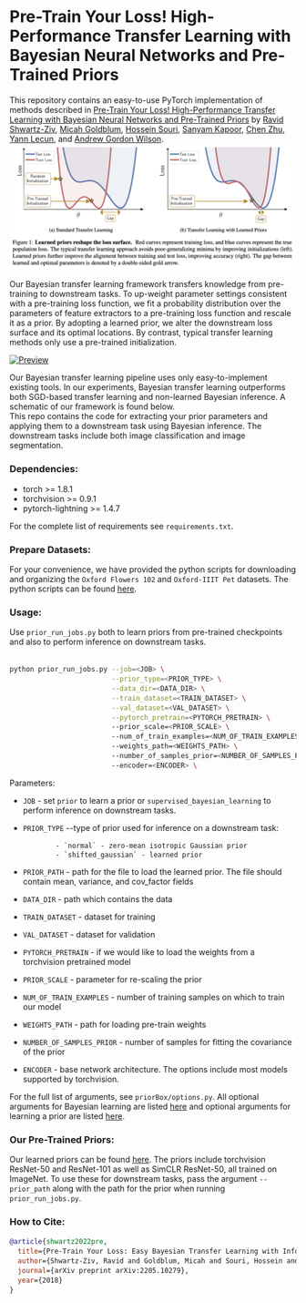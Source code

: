 # Pre-Train Your Loss! High-Performance Transfer Learning with Bayesian Neural Networks and Pre-Trained Priors

This repository contains an easy-to-use PyTorch implementation of methods described in [Pre-Train Your Loss! High-Performance Transfer Learning with Bayesian Neural Networks and Pre-Trained Priors](https://arxiv.org/abs/2205.10279) by [Ravid Shwartz-Ziv](https://www.ravid-shwartz-ziv.com/), [Micah Goldblum](https://goldblum.github.io/), [Hossein Souri](https://hsouri.github.io/), [Sanyam Kapoor](https://sanyamkapoor.com/), [Chen Zhu](https://zhuchen03.github.io/), [Yann Lecun](http://yann.lecun.com/), and [Andrew Gordon Wilson](https://cims.nyu.edu/~andrewgw/).
[![Preview](/loss_surface.png)](https://arxiv.org/abs/2205.10279)

Our Bayesian transfer learning framework transfers knowledge from pre-training to downstream tasks. To up-weight parameter settings consistent with a pre-training loss function, we fit a probability distribution over the parameters of feature extractors to a pre-training loss function and rescale it as a prior. By adopting a learned prior, we alter the downstream loss surface and its optimal locations. By contrast, typical transfer learning methods only use a pre-trained initialization. 

[![Preview](https://github.com/hsouri/BayesianTransferLearning/blob/main/fig.png)](https://arxiv.org/abs/2205.10279)

Our Bayesian transfer learning pipeline uses only easy-to-implement existing tools. In our experiments, Bayesian transfer learning outperforms both SGD-based transfer learning and non-learned Bayesian inference. A schematic of our framework is found below.  
This repo contains the code for extracting your prior parameters and applying them to a downstream task using Bayesian inference. The downstream tasks include both image classification and image segmentation.


### Dependencies:

- torch >= 1.8.1
- torchvision >= 0.9.1
- pytorch-lightning >= 1.4.7

For the complete list of requirements see `requirements.txt`.


### Prepare Datasets:

For your convenience, we have provided the python scripts for downloading and organizing the `Oxford Flowers 102` and `Oxford-IIIT Pet` datasets. The python scripts can be found [here](https://github.com/hsouri/BayesianTransferLearning/tree/main/Prapare%20Data).



### Usage:
Use `prior_run_jobs.py` both to learn priors from pre-trained checkpoints and also to perform inference on downstream tasks. 
```bash

python prior_run_jobs.py --job=<JOB> \
                         --prior_type=<PRIOR_TYPE> \
                         --data_dir=<DATA_DIR> \
                         --train_dataset=<TRAIN_DATASET> \
                         --val_dataset=<VAL_DATASET> \
                         --pytorch_pretrain=<PYTORCH_PRETRAIN> \ 
                         --prior_scale=<PRIOR_SCALE> \ 
                         --num_of_train_examples=<NUM_OF_TRAIN_EXAMPLES> \ 
                         --weights_path=<WEIGHTS_PATH> \ 
                         --number_of_samples_prior=<NUMBER_OF_SAMPLES_PRIOR> \ 
                         --encoder=<ENCODER> \ 

```

Parameters:

* ```JOB``` -  set `prior` to learn a prior or `supervised_bayesian_learning` to perform inference on downstream tasks. 

* ```PRIOR_TYPE``` --type of prior used for inference on a downstream task:

              - `normal` - zero-mean isotropic Gaussian prior
              - `shifted_gaussian` - learned prior
* ```PRIOR_PATH``` - path for the file to load the learned prior. The file should contain mean, variance, and cov_factor fields
* ```DATA_DIR```  -  path which contains the data
* ```TRAIN_DATASET```  - dataset for training
* ```VAL_DATASET```  - dataset for validation
* ```PYTORCH_PRETRAIN```  - if we would like to load the weights from a torchvision pretrained model
* ```PRIOR_SCALE```  - parameter for re-scaling the prior
* ```NUM_OF_TRAIN_EXAMPLES```  - number of training samples on which to train our model
* ```WEIGHTS_PATH```  - path for loading pre-train weights
* ```NUMBER_OF_SAMPLES_PRIOR``` - number of samples for fitting the covariance of the prior
* ```ENCODER``` - base network architecture. The options include most models supported by torchvision.

For the full list of arguments, see `priorBox/options.py`. All optional arguments for Bayesian learning are listed [here](https://github.com/hsouri/BayesianTransferLearning/blob/main/priorBox/Baysian_learning/args.py) and optional arguments for learning a prior are listed [here](https://github.com/hsouri/BayesianTransferLearning/blob/main/priorBox/solo_learn/args/setup.py).


### Our Pre-Trained Priors:
Our learned priors can be found [here](https://drive.google.com/drive/folders/1FbnUsL_CRWORjlTyX8dtHRzcGFeaE4Iz?usp=sharing). The priors include torchvision ResNet-50 and ResNet-101 as well as SimCLR ResNet-50, all trained on ImageNet.  To use these for downstream tasks, pass the argument `--prior_path` along with the path for the prior when running `prior_run_jobs.py`. 

### How to Cite:
```bibtex
@article{shwartz2022pre,
  title={Pre-Train Your Loss: Easy Bayesian Transfer Learning with Informative Priors},
  author={Shwartz-Ziv, Ravid and Goldblum, Micah and Souri, Hossein and Kapoor, Sanyam and Zhu, Chen and LeCun, Yann and Wilson, Andrew Gordon},
  journal={arXiv preprint arXiv:2205.10279},
  year={2018}
}
```
